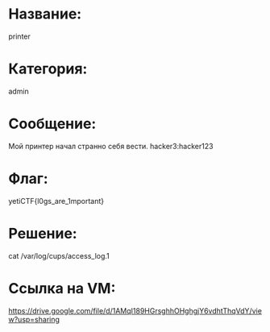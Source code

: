 # Название: 
printer

# Категория: 
admin

# Сообщение: 
Мой принтер начал странно себя вести. hacker3:hacker123

# Флаг: 
yetiCTF{l0gs_are_1mportant}

# Решение: 
cat /var/log/cups/access_log.1

# Ссылка на VM: 
https://drive.google.com/file/d/1AMqI189HGrsghhOHghgjY6vdhtThqVdY/view?usp=sharing
